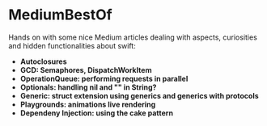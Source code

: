 # MediumBestOf
Hands on with some nice Medium articles dealing with aspects, curiosities and hidden functionalities about swift:



* **Autoclosures**
* **GCD: Semaphores, DispatchWorkItem**
* **OperationQueue: performing requests in parallel**
* **Optionals: handling nil and "" in String?**
* **Generic: struct extension using generics and generics with protocols**
* **Playgrounds: animations live rendering**
* **Dependeny Injection: using the cake pattern**
